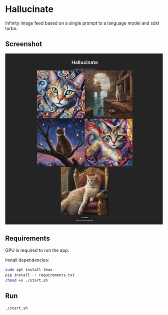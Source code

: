 # Hallucinate

Infinity image feed based on a single prompt to a language model and sdxl turbo.

## Screenshot

![screnshot](screenshot.jpeg)

## Requirements

GPU is required to run the app. 

Install dependencies:
```sh
sudo apt install tmux
pip install -r requirements.txt
chmod +x ./start.sh
```

## Run

```sh
./start.sh
```
